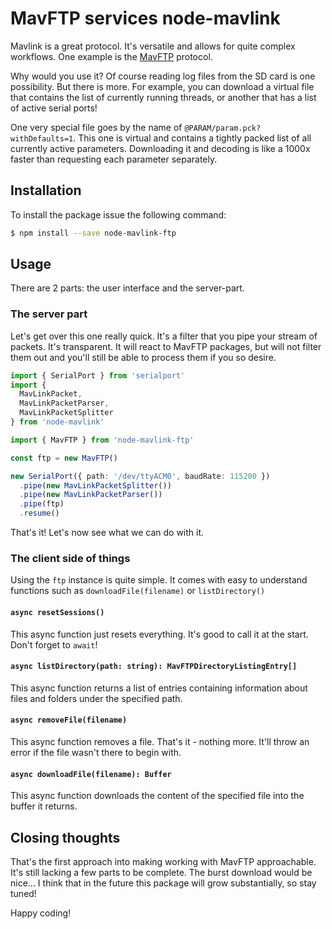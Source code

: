 # MavFTP services node-mavlink

Mavlink is a great protocol. It's versatile and allows for quite complex workflows. One example is the [MavFTP](https://mavlink.io/en/services/ftp.html) protocol.

Why would you use it? Of course reading log files from the SD card is one possibility. But there is more. For example, you can download a virtual file that contains the list of currently running threads, or another that has a list of active serial ports!

One very special file goes by the name of `@PARAM/param.pck?withDefaults=1`. This one is virtual and contains a tightly packed list of all currently active parameters. Downloading it and decoding is like a 1000x faster than requesting each parameter separately.

## Installation

To install the package issue the following command:

```bash
$ npm install --save node-mavlink-ftp
```

## Usage

There are 2 parts: the user interface and the server-part.

### The server part

Let's get over this one really quick. It's a filter that you pipe your stream of packets. It's transparent. It will react to MavFTP packages, but will not filter them out and you'll still be able to process them if you so desire.

```typescript
import { SerialPort } from 'serialport'
import {
  MavLinkPacket,
  MavLinkPacketParser,
  MavLinkPacketSplitter
} from 'node-mavlink'

import { MavFTP } from 'node-mavlink-ftp'

const ftp = new MavFTP()

new SerialPort({ path: '/dev/ttyACM0', baudRate: 115200 })
  .pipe(new MavLinkPacketSplitter())
  .pipe(new MavLinkPacketParser())
  .pipe(ftp)
  .resume()
```

That's it! Let's now see what we can do with it.

### The client side of things

Using the `ftp` instance is quite simple. It comes with easy to understand functions such as `downloadFile(filename)` or `listDirectory()`

#### `async resetSessions()`

This async function just resets everything. It's good to call it at the start. Don't forget to `await`!

#### `async listDirectory(path: string): MavFTPDirectoryListingEntry[]`

This async function returns a list of entries containing information about files and folders under the specified path.

#### `async removeFile(filename)`

This async function removes a file. That's it - nothing more. It'll throw an error if the file wasn't there to begin with.

#### `async downloadFile(filename): Buffer`

This async function downloads the content of the specified file into the buffer it returns.

## Closing thoughts

That's the first approach into making working with MavFTP approachable. It's still lacking a few parts to be complete. The burst download would be nice... I think that in the future this package will grow substantially, so stay tuned!


Happy coding!
